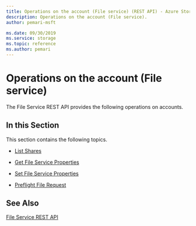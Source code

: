 ```yaml
---
title: Operations on the account (File service) (REST API) - Azure Storage
description: Operations on the account (File service).
author: pemari-msft

ms.date: 09/30/2019
ms.service: storage
ms.topic: reference
ms.author: pemari
---
```


# Operations on the account (File service)

The File Service REST API provides the following operations on accounts.  
  
## In this Section  
 This section contains the following topics.  
  
-   [List Shares](List-Shares.md)  
  
-   [Get File Service Properties](Get-File-Service-Properties.md)  
  
-   [Set File Service Properties](Set-File-Service-Properties.md)  
  
-   [Preflight File Request](Preflight-File-Request.md)  
  
## See Also  
 [File Service REST API](File-Service-REST-API.md)
